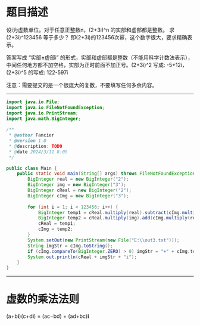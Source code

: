 # 题目描述
设i为虚数单位。对于任意正整数n，(2+3i)^n 的实部和虚部都是整数。
求 (2+3i)^123456 等于多少？ 即(2+3i)的123456次幂，这个数字很大，要求精确表示。

答案写成 “实部±虚部i” 的形式，实部和虚部都是整数（不能用科学计数法表示），中间任何地方都不加空格，实部为正时前面不加正号。(2+3i)^2 写成: -5+12i，
(2+3i)^5 的写成: 122-597i

注意：需要提交的是一个很庞大的复数，不要填写任何多余内容。

---
```java
import java.io.File;  
import java.io.FileNotFoundException;  
import java.io.PrintStream;  
import java.math.BigInteger;  
  
/**  
 * @author Fancier  
 * @version 1.0  
 * @description: TODO  
 * @date 2024/3/11 8:05  
 */

public class Main {  
    public static void main(String[] args) throws FileNotFoundException {  
        BigInteger real = new BigInteger("2");  
        BigInteger img = new BigInteger("3");  
        BigInteger cReal = new BigInteger("2");  
        BigInteger cImg = new BigInteger("3");  
  
        for (int i = 1; i < 123456; i++) {  
            BigInteger temp1 = cReal.multiply(real).subtract(cImg.multiply(img));  
            BigInteger temp2 = cReal.multiply(img).add(cImg.multiply(real));  
            cReal = temp1;  
            cImg = temp2;  
        }  
        System.setOut(new PrintStream(new File("E:\\out3.txt")));  
        String imgStr = cImg.toString();  
        if (cImg.compareTo(BigInteger.ZERO) > 0) imgStr = "+" + cImg.toString();  
        System.out.println(cReal + imgStr + "i");  
    }  
}
```















---
# 虚数的乘法法则
(a+b**i**)(c+d**i**) = (ac−bd) + (ad+bc)**i**
